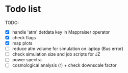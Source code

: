 # Todo list

TODO:

- [x] handle 'atm' detdata key in Mappraiser operator
- [x] check flags
- [x] map plots
- [ ] reduce atm volume for simulation on laptop (Bus error)
- [ ] check simulation size and job scripts for JZ
- [ ] power spectra
- [ ] cosmological analysis (r) + check downscale factor

